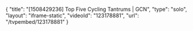 {
    "title": "[1508429236] Top Five Cycling Tantrums | GCN",
    "type": "solo",
    "layout": "iframe-static",
    "videoId": "123178881",
    "url": "\/tvpembed\/123178881"
}